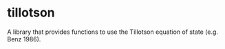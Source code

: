 tillotson
=========

A library that provides functions to use the Tillotson equation of state (e.g. Benz 1986).
